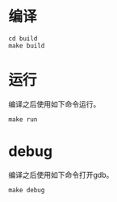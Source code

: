 # 编译
```shell
cd build
make build
```
# 运行
编译之后使用如下命令运行。

```shell
make run
```

# debug

编译之后使用如下命令打开gdb。

```shell
make debug
```

